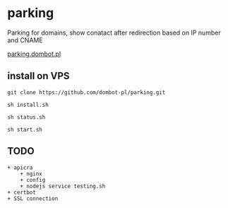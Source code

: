 # parking
Parking for domains, show conatact after redirection based on IP number and CNAME

[parking.dombot.pl](https://parking.dombot.pl/)

## install on VPS

    git clone https://github.com/dombot-pl/parking.git
    
    sh install.sh
    
    sh status.sh
    
    sh start.sh
    
## TODO
    + apicra
        + nginx
        + config
        + nodejs service testing.sh
    + certbot    
    + SSL connection    